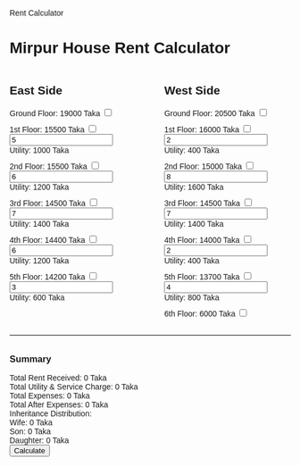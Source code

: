 Rent Calculator
<html lang="en">
<head>
    <meta charset="UTF-8">
    <meta name="viewport" content="width=device-width, initial-scale=1.0">
    <title>Mirpur House Rent Calculator</title>
    <style>
        body {
            font-family: Arial, sans-serif;
            margin: 20px;
        }
        .container {
            display: flex;
            justify-content: space-between;
        }
        .side {
            width: 45%;
        }
        .floor {
            margin: 10px 0;
        }
        .summary {
            margin-top: 20px;
            border-top: 1px solid #000;
            padding-top: 10px;
        }
    </style>
</head>
<body>
    <h1>Mirpur House Rent Calculator</h1>
    <div class="container">
        <div class="side" id="east-side">
            <h2>East Side</h2>
            <div class="floor">
                <label>Ground Floor: 19000 Taka</label>
                <input type="checkbox" class="rent-received" value="19000">
            </div>
            <div class="floor">
                <label>1st Floor: 15500 Taka</label>
                <input type="checkbox" class="rent-received" value="15500">
                <input type="number" value="5" class="persons" onchange="calculateUtility(this)">
                <span>Utility: <span class="utility">1000</span> Taka</span>
            </div>
            <div class="floor">
                <label>2nd Floor: 15500 Taka</label>
                <input type="checkbox" class="rent-received" value="15500">
                <input type="number" value="6" class="persons" onchange="calculateUtility(this)">
                <span>Utility: <span class="utility">1200</span> Taka</span>
            </div>
            <div class="floor">
                <label>3rd Floor: 14500 Taka</label>
                <input type="checkbox" class="rent-received" value="14500">
                <input type="number" value="7" class="persons" onchange="calculateUtility(this)">
                <span>Utility: <span class="utility">1400</span> Taka</span>
            </div>
            <div class="floor">
                <label>4th Floor: 14400 Taka</label>
                <input type="checkbox" class="rent-received" value="14400">
                <input type="number" value="6" class="persons" onchange="calculateUtility(this)">
                <span>Utility: <span class="utility">1200</span> Taka</span>
            </div>
            <div class="floor">
                <label>5th Floor: 14200 Taka</label>
                <input type="checkbox" class="rent-received" value="14200">
                <input type="number" value="3" class="persons" onchange="calculateUtility(this)">
                <span>Utility: <span class="utility">600</span> Taka</span>
            </div>
        </div>
        <div class="side" id="west-side">
            <h2>West Side</h2>
            <div class="floor">
                <label>Ground Floor: 20500 Taka</label>
                <input type="checkbox" class="rent-received" value="20500">
            </div>
            <div class="floor">
                <label>1st Floor: 16000 Taka</label>
                <input type="checkbox" class="rent-received" value="16000">
                <input type="number" value="2" class="persons" onchange="calculateUtility(this)">
                <span>Utility: <span class="utility">400</span> Taka</span>
            </div>
            <div class="floor">
                <label>2nd Floor: 15000 Taka</label>
                <input type="checkbox" class="rent-received" value="15000">
                <input type="number" value="8" class="persons" onchange="calculateUtility(this)">
                <span>Utility: <span class="utility">1600</span> Taka</span>
            </div>
            <div class="floor">
                <label>3rd Floor: 14500 Taka</label>
                <input type="checkbox" class="rent-received" value="14500">
                <input type="number" value="7" class="persons" onchange="calculateUtility(this)">
                <span>Utility: <span class="utility">1400</span> Taka</span>
            </div>
            <div class="floor">
                <label>4th Floor: 14000 Taka</label>
                <input type="checkbox" class="rent-received" value="14000">
                <input type="number" value="2" class="persons" onchange="calculateUtility(this)">
                <span>Utility: <span class="utility">400</span> Taka</span>
            </div>
            <div class="floor">
                <label>5th Floor: 13700 Taka</label>
                <input type="checkbox" class="rent-received" value="13700">
                <input type="number" value="4" class="persons" onchange="calculateUtility(this)">
                <span>Utility: <span class="utility">800</span> Taka</span>
            </div>
            <div class="floor">
                <label>6th Floor: 6000 Taka</label>
                <input type="checkbox" class="rent-received" value="6000">
            </div>
        </div>
    </div>
    <div class="summary">
        <h3>Summary</h3>
        <label>Total Rent Received: <span id="total-rent">0</span> Taka</label><br>
        <label>Total Utility & Service Charge: <span id="total-utility">0</span> Taka</label><br>
        <label>Total Expenses: <span id="total-expenses">0</span> Taka</label><br>
        <label>Total After Expenses: <span id="total-after-expenses">0</span> Taka</label><br>
        <label>Inheritance Distribution:</label><br>
        <label>Wife: <span id="wife-share">0</span> Taka</label><br>
        <label>Son: <span id="son-share">0</span> Taka</label><br>
        <label>Daughter: <span id="daughter-share">0</span> Taka</label><br>
        <button onclick="calculateTotal()">Calculate</button>
    </div>
    <script>
        function calculateUtility(element) {
            const persons = element.value;
            const utility = 200 * persons;
            element.nextElementSibling.children[0].innerText = utility;
        }

        function calculateTotal() {
            let totalRent = 0;
            let totalUtility = 0;
            const rentReceived = document.querySelectorAll('.rent-received:checked');
            rentReceived.forEach(rent => {
                totalRent += parseInt(rent.value);
            });
            const utilities = document.querySelectorAll('.utility');
            utilities.forEach(utility => {
                totalUtility += parseInt(utility.innerText);
            });
            const totalExpenses = 10000 + parseInt(document.getElementById('water-bill').value) + parseInt(document.getElementById('electricity-bill').value);
            const totalAfterExpenses = totalRent + totalUtility - totalExpenses;
            const wifeShare = totalAfterExpenses * 0.125;
            const sonShare = totalAfterExpenses * 0.5833;
            const daughterShare = totalAfterExpenses * 0.2917;

            document.getElementById('total-rent').innerText = totalRent;
            document.getElementById('total-utility').innerText = totalUtility;
            document.getElementById('total-expenses').innerText = totalExpenses;
            document.getElementById('total-after-expenses').innerText = totalAfterExpenses;
            document.getElementById('wife-share').innerText = wifeShare;
            document.getElementById('son-share').innerText = sonShare;
            document.getElementById('daughter-share').innerText = daughterShare;
        }
    </script>
</body>
</html>
